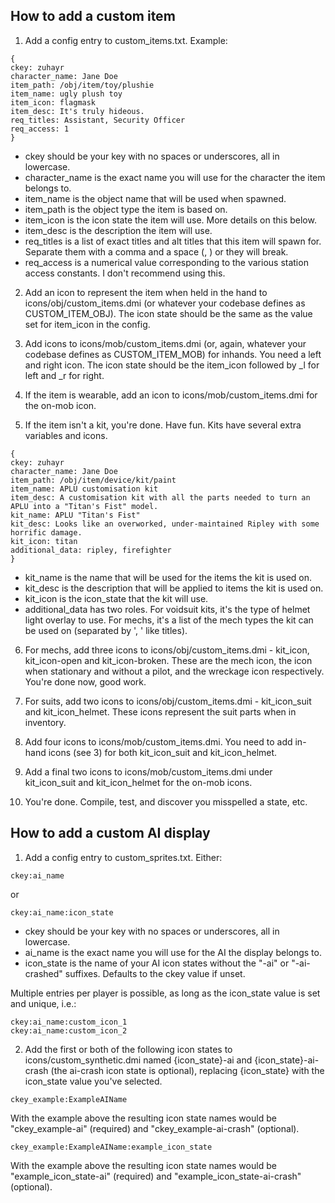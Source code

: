## How to add a custom item

1. Add a config entry to custom_items.txt. Example:

  ````
  {
  ckey: zuhayr
  character_name: Jane Doe
  item_path: /obj/item/toy/plushie
  item_name: ugly plush toy
  item_icon: flagmask
  item_desc: It's truly hideous.
  req_titles: Assistant, Security Officer
  req_access: 1
  }
  ````

  - ckey should be your key with no spaces or underscores, all in lowercase. 
  - character_name is the exact name you will use for the character the item belongs to.
  - item_name is the object name that will be used when spawned.
  - item_path is the object type the item is based on.
  - item_icon is the icon state the item will use. More details on this below.
  - item_desc is the description the item will use.
  - req_titles is a list of exact titles and alt titles that this item will spawn for. Separate them with a comma and a space (, ) or they will break.
  - req_access is a numerical value corresponding to the various station access constants. I don't recommend using this.

2. Add an icon to represent the item when held in the hand to icons/obj/custom_items.dmi (or whatever your codebase defines as CUSTOM_ITEM_OBJ). The icon state should be the same as the value set for item_icon in the config.

3. Add icons to icons/mob/custom_items.dmi (or, again, whatever your codebase defines as CUSTOM_ITEM_MOB) for inhands. You need a left and right icon. The icon state should be the item_icon followed by _l for left and _r for right.

4. If the item is wearable, add an icon to icons/mob/custom_items.dmi for the on-mob icon.

5. If the item isn't a kit, you're done. Have fun. Kits have several extra variables and icons.

  ````
  {
  ckey: zuhayr
  character_name: Jane Doe
  item_path: /obj/item/device/kit/paint
  item_name: APLU customisation kit
  item_desc: A customisation kit with all the parts needed to turn an APLU into a "Titan's Fist" model.
  kit_name: APLU "Titan's Fist"
  kit_desc: Looks like an overworked, under-maintained Ripley with some horrific damage.
  kit_icon: titan
  additional_data: ripley, firefighter
  }
  ````

  - kit_name is the name that will be used for the items the kit is used on.
  - kit_desc is the description that will be applied to items the kit is used on.
  - kit_icon is the icon_state that the kit will use.
  - additional_data has two roles. For voidsuit kits, it's the type of helmet light overlay to use. For mechs, it's a list of the mech types the kit can be used on (separated by ', ' like titles).

6. For mechs, add three icons to icons/obj/custom_items.dmi - kit_icon, kit_icon-open and kit_icon-broken. These are the mech icon, the icon when stationary and without a pilot, and the wreckage icon respectively. You're done now, good work.

7. For suits, add two icons to icons/obj/custom_items.dmi - kit_icon_suit and kit_icon_helmet. These icons represent the suit parts when in inventory.

8. Add four icons to icons/mob/custom_items.dmi. You need to add in-hand icons (see 3) for both kit_icon_suit and kit_icon_helmet.

9. Add a final two icons to icons/mob/custom_items.dmi under kit_icon_suit and kit_icon_helmet for the on-mob icons.

10. You're done. Compile, test, and discover you misspelled a state, etc.

## How to add a custom AI display

1. Add a config entry to custom_sprites.txt. Either:
  ````
  ckey:ai_name
  ````
  or
  ````
  ckey:ai_name:icon_state
  ````

  - ckey should be your key with no spaces or underscores, all in lowercase. 
  - ai_name is the exact name you will use for the AI the display belongs to.
  - icon_state is the name of your AI icon states without the "-ai" or "-ai-crashed" suffixes. Defaults to the ckey value if unset.
  
  Multiple entries per player is possible, as long as the icon_state value is set and unique, i.e.:
  ````
  ckey:ai_name:custom_icon_1
  ckey:ai_name:custom_icon_2
  ````

2. Add the first or both of the following icon states to icons/custom_synthetic.dmi named {icon_state}-ai and {icon_state}-ai-crash (the ai-crash icon state is optional), replacing {icon_state} with the icon_state value you've selected.
  ````
  ckey_example:ExampleAIName
  ````
  With the example above the resulting icon state names would be "ckey_example-ai" (required) and "ckey_example-ai-crash" (optional).
  
  ````
  ckey_example:ExampleAIName:example_icon_state
  ````
  With the example above the resulting icon state names would be "example_icon_state-ai" (required) and "example_icon_state-ai-crash" (optional).
